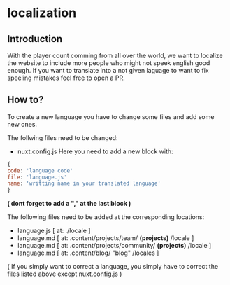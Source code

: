 # localization

## Introduction
With the player count comming from all over the world, we want to localize the website to include more people who might not speek english good enough. If you want to translate into a not given laguage to want to fix speeling mistakes feel free to open a PR.

## How to?
To create a new language you have to change some files and add some new ones.

The follwing files need to be changed: 
- nuxt.config.js
Here you need to add a new block with: 
```js
{
code: 'language code'
file: 'language.js'
name: 'writting name in your translated language'
}
```
**( dont forget to add a "," at the last block )**


The following files need to be added at the corresponding locations:
- language.js [ at: ./locale ]
- language.md [ at: .content/projects/team/ **(projects)** /locale ]
- language.md [ at: .content/projects/community/ **(projects)** /locale ]
- language.md [ at: .content/blog/ "blog" /locales ]

( If you simply want to correct a language, you simply have to correct the files listed above except nuxt.config.js )